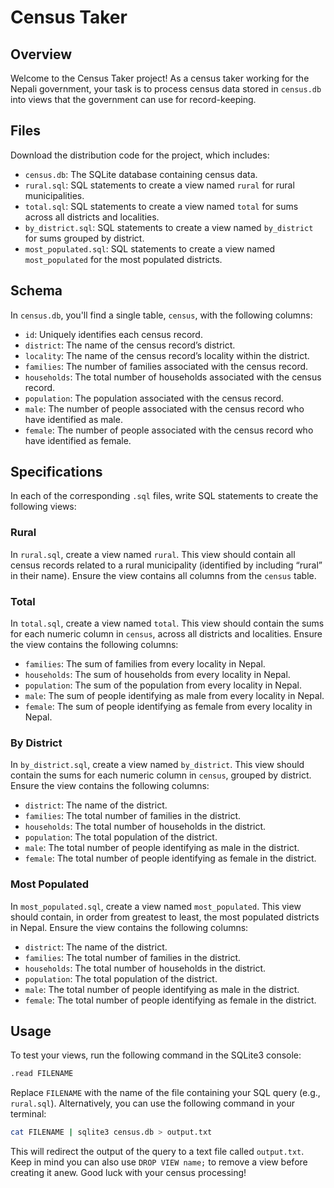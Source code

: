 # Census Taker

## Overview

Welcome to the Census Taker project! As a census taker working for the Nepali government, your task is to process census data stored in `census.db` into views that the government can use for record-keeping.

## Files

Download the distribution code for the project, which includes:

- `census.db`: The SQLite database containing census data.
- `rural.sql`: SQL statements to create a view named `rural` for rural municipalities.
- `total.sql`: SQL statements to create a view named `total` for sums across all districts and localities.
- `by_district.sql`: SQL statements to create a view named `by_district` for sums grouped by district.
- `most_populated.sql`: SQL statements to create a view named `most_populated` for the most populated districts.

## Schema

In `census.db`, you'll find a single table, `census`, with the following columns:

- `id`: Uniquely identifies each census record.
- `district`: The name of the census record’s district.
- `locality`: The name of the census record’s locality within the district.
- `families`: The number of families associated with the census record.
- `households`: The total number of households associated with the census record.
- `population`: The population associated with the census record.
- `male`: The number of people associated with the census record who have identified as male.
- `female`: The number of people associated with the census record who have identified as female.

## Specifications

In each of the corresponding `.sql` files, write SQL statements to create the following views:

### Rural

In `rural.sql`, create a view named `rural`. This view should contain all census records related to a rural municipality (identified by including “rural” in their name). Ensure the view contains all columns from the `census` table.

### Total

In `total.sql`, create a view named `total`. This view should contain the sums for each numeric column in `census`, across all districts and localities. Ensure the view contains the following columns:

- `families`: The sum of families from every locality in Nepal.
- `households`: The sum of households from every locality in Nepal.
- `population`: The sum of the population from every locality in Nepal.
- `male`: The sum of people identifying as male from every locality in Nepal.
- `female`: The sum of people identifying as female from every locality in Nepal.

### By District

In `by_district.sql`, create a view named `by_district`. This view should contain the sums for each numeric column in `census`, grouped by district. Ensure the view contains the following columns:

- `district`: The name of the district.
- `families`: The total number of families in the district.
- `households`: The total number of households in the district.
- `population`: The total population of the district.
- `male`: The total number of people identifying as male in the district.
- `female`: The total number of people identifying as female in the district.

### Most Populated

In `most_populated.sql`, create a view named `most_populated`. This view should contain, in order from greatest to least, the most populated districts in Nepal. Ensure the view contains the following columns:

- `district`: The name of the district.
- `families`: The total number of families in the district.
- `households`: The total number of households in the district.
- `population`: The total population of the district.
- `male`: The total number of people identifying as male in the district.
- `female`: The total number of people identifying as female in the district.

## Usage

To test your views, run the following command in the SQLite3 console:

```bash
.read FILENAME
```

Replace `FILENAME` with the name of the file containing your SQL query (e.g., `rural.sql`). Alternatively, you can use the following command in your terminal:

```bash
cat FILENAME | sqlite3 census.db > output.txt
```

This will redirect the output of the query to a text file called `output.txt`. Keep in mind you can also use `DROP VIEW name;` to remove a view before creating it anew. Good luck with your census processing!